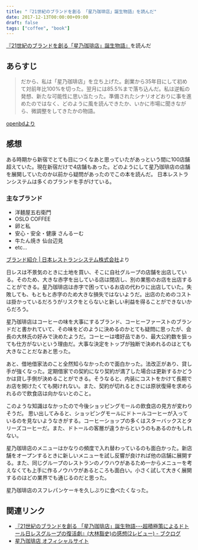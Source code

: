 ```yaml
---
title: "『21世紀のブランドを創る 「星乃珈琲店」誕生物語』を読んだ"
date: 2017-12-13T00:00:00+09:00
draft: false
tags: ["coffee", "book"]
---
```


[『21世紀のブランドを創る「星乃珈琲店」誕生物語』](https://www.amazon.co.jp/dp/4478029679?tag=gennei-22)を読んだ

<!--more-->

## あらすじ

> だから、私は「星乃珈琲店」を立ち上げた。創業から35年目にして初めて対前年比100%を切った。翌月には85.5%まで落ち込んだ。私は逆転の発想、新たな可能性に思い当たった。準備されたシナリオどおりに事を進めたのではなく、どのように風を読んできたか、いかに市場に聞きながら、微調整をしてきたかの物語。

[openbdより](http://api.openbd.jp/v1/get?isbn=9784478029671)

## 感想
ある時期から新宿でとても目につくなあと思っていたがあっという間に100店舗超えていた。現在新宿だけで4店舗もあった。どのようにして星乃珈琲店の店舗を展開していたのか以前から疑問があったのでこの本を読んだ。
日本レストランシステムは多くのブランドを手がけている。

### 主なブランド

- 洋麺屋五右衛門
- OSLO COFFEE
- 卵と私
- 安心・安全・健康 さんるーむ
- 牛たん焼き 仙台辺見
- etc...

[ブランド紹介 | 日本レストランシステム株式会社](http://www.n-rs.co.jp/brand/)より

日レスは不景気のときに土地を買い、そこに自社グループの店舗を出店している。そのため、大きな赤字を出している店は閉店し、別の業態のお店を出店することができる。星乃珈琲店は赤字で困っているお店の代わりに出店していた。失敗しても、もともと赤字のため大きな損失ではないようだ。出店のためのコストは掛かっているだろうがリスクをとらないと新しい利益を得ることができないからだろう。

星乃珈琲店はコーヒーの味を大事にするブランド、コーヒーファーストのブランドだと書かれていて、その味をどのように決めるのかとても疑問に思ったが、会長の大林氏の好みで決めたようだ。コーヒーは嗜好品であり、最大公約数を狙っても仕方がないという理由だ。大事な決定をトップが独断で決めれるのはとても大きなことだなあと思った。

あと、借地借家法のこと全然知らなかったので面白かった。法改正があり、貸し手が強くなった。定期借家での契約になり契約が満了した場合は更新するかどうかは貸し手側が決めることができる。そうなると、内装にコストをかけて長期でお店を開けたくても開けれない。また、契約が切れるときには原状復帰を求められるので飲食店は向かないとのこと。

このような知識はなかったので今後ショッピングモールの飲食店の見方が変わりそうだ。
思い出してみると、ショッピングモールにドトールコーヒーが入っているのを見ないようなきがする。コーヒーショップの多くはスターバックスとタリーズコーヒーだ。また、ドトールの客層が違うからというのもあるのかもしれない。

星乃珈琲店のメニューはかなりの頻度で入れ替わっているのも面白かった。新店舗をオープンするときに新しいメニューを試し反響が良ければ他の店舗に展開する。また、同じグループのレストランのノウハウがあるため一からメニューを考えなくても上手に作るノウハウがあるところも面白い。小さく試して大きく展開するのはどの業界でも通じるのだと思った。

星乃珈琲店のスフレパンケーキを久しぶりに食べたくなった。

## 関連リンク
- [『21世紀のブランドを創る 「星乃珈琲店」誕生物語---超積極策によるドトール日レスグループの復活劇』(大林豁史)の感想(2レビュー) - ブクログ](http://booklog.jp/item/1/4478029679)
- [星乃珈琲店 オフィシャルサイト](http://www.hoshinocoffee.com/)
